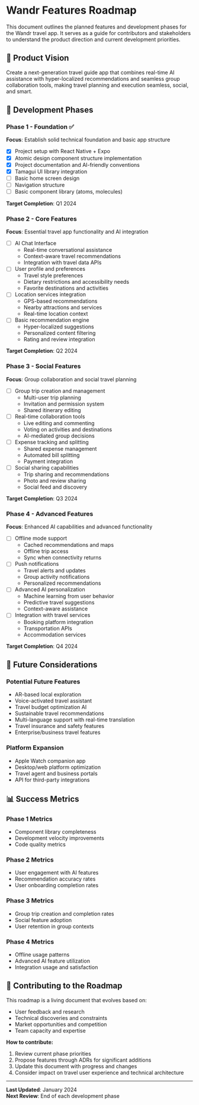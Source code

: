 # Wandr Features Roadmap

This document outlines the planned features and development phases for the Wandr travel app. It serves as a guide for contributors and stakeholders to understand the product direction and current development priorities.

## 🎯 Product Vision

Create a next-generation travel guide app that combines real-time AI assistance with hyper-localized recommendations and seamless group collaboration tools, making travel planning and execution seamless, social, and smart.

## 📱 Development Phases

### Phase 1 - Foundation ✅
**Focus**: Establish solid technical foundation and basic app structure

- [x] Project setup with React Native + Expo
- [x] Atomic design component structure implementation
- [x] Project documentation and AI-friendly conventions
- [x] Tamagui UI library integration
- [ ] Basic home screen design
- [ ] Navigation structure
- [ ] Basic component library (atoms, molecules)

**Target Completion**: Q1 2024

### Phase 2 - Core Features
**Focus**: Essential travel app functionality and AI integration

- [ ] AI Chat Interface
  - Real-time conversational assistance
  - Context-aware travel recommendations
  - Integration with travel data APIs
- [ ] User profile and preferences
  - Travel style preferences
  - Dietary restrictions and accessibility needs
  - Favorite destinations and activities
- [ ] Location services integration
  - GPS-based recommendations
  - Nearby attractions and services
  - Real-time location context
- [ ] Basic recommendation engine
  - Hyper-localized suggestions
  - Personalized content filtering
  - Rating and review integration

**Target Completion**: Q2 2024

### Phase 3 - Social Features
**Focus**: Group collaboration and social travel planning

- [ ] Group trip creation and management
  - Multi-user trip planning
  - Invitation and permission system
  - Shared itinerary editing
- [ ] Real-time collaboration tools
  - Live editing and commenting
  - Voting on activities and destinations
  - AI-mediated group decisions
- [ ] Expense tracking and splitting
  - Shared expense management
  - Automated bill splitting
  - Payment integration
- [ ] Social sharing capabilities
  - Trip sharing and recommendations
  - Photo and review sharing
  - Social feed and discovery

**Target Completion**: Q3 2024

### Phase 4 - Advanced Features
**Focus**: Enhanced AI capabilities and advanced functionality

- [ ] Offline mode support
  - Cached recommendations and maps
  - Offline trip access
  - Sync when connectivity returns
- [ ] Push notifications
  - Travel alerts and updates
  - Group activity notifications
  - Personalized recommendations
- [ ] Advanced AI personalization
  - Machine learning from user behavior
  - Predictive travel suggestions
  - Context-aware assistance
- [ ] Integration with travel services
  - Booking platform integration
  - Transportation APIs
  - Accommodation services

**Target Completion**: Q4 2024

## 🚀 Future Considerations

### Potential Future Features
- AR-based local exploration
- Voice-activated travel assistant
- Travel budget optimization AI
- Sustainable travel recommendations
- Multi-language support with real-time translation
- Travel insurance and safety features
- Enterprise/business travel features

### Platform Expansion
- Apple Watch companion app
- Desktop/web platform optimization
- Travel agent and business portals
- API for third-party integrations

## 📊 Success Metrics

### Phase 1 Metrics
- Component library completeness
- Development velocity improvements
- Code quality metrics

### Phase 2 Metrics
- User engagement with AI features
- Recommendation accuracy rates
- User onboarding completion rates

### Phase 3 Metrics
- Group trip creation and completion rates
- Social feature adoption
- User retention in group contexts

### Phase 4 Metrics
- Offline usage patterns
- Advanced AI feature utilization
- Integration usage and satisfaction

## 🤝 Contributing to the Roadmap

This roadmap is a living document that evolves based on:
- User feedback and research
- Technical discoveries and constraints
- Market opportunities and competition
- Team capacity and expertise

**How to contribute:**
1. Review current phase priorities
2. Propose features through ADRs for significant additions
3. Update this document with progress and changes
4. Consider impact on travel user experience and technical architecture

---

**Last Updated**: January 2024  
**Next Review**: End of each development phase 